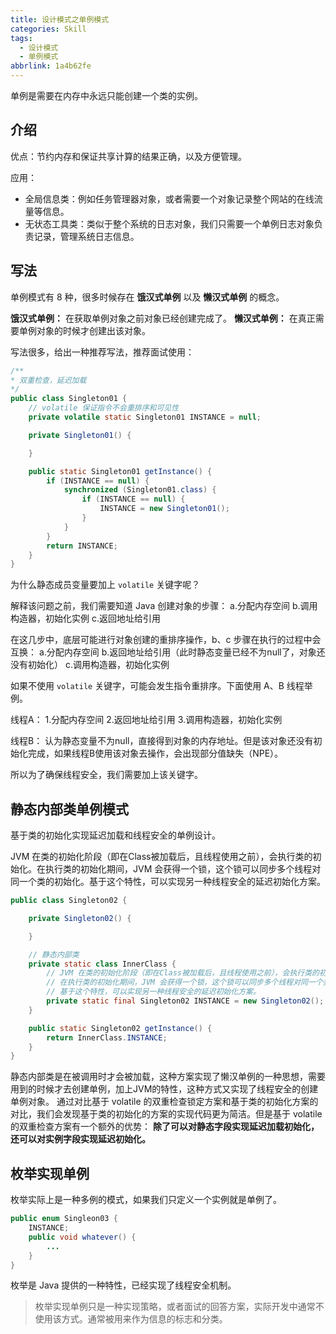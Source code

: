 ```yaml
---
title: 设计模式之单例模式
categories: Skill
tags:
  - 设计模式
  - 单例模式
abbrlink: 1a4b62fe
---
```


单例是需要在内存中永远只能创建一个类的实例。

<!-- more -->

## 介绍

优点：节约内存和保证共享计算的结果正确，以及方便管理。

应用：
- 全局信息类：例如任务管理器对象，或者需要一个对象记录整个网站的在线流量等信息。
- 无状态工具类：类似于整个系统的日志对象，我们只需要一个单例日志对象负责记录，管理系统日志信息。

## 写法

单例模式有 8 种，很多时候存在 **饿汉式单例** 以及 **懒汉式单例** 的概念。

**饿汉式单例：** 在获取单例对象之前对象已经创建完成了。
**懒汉式单例：** 在真正需要单例对象的时候才创建出该对象。

写法很多，给出一种推荐写法，推荐面试使用：

```java
/**
* 双重检查，延迟加载
*/
public class Singleton01 {
    // volatile 保证指令不会重排序和可见性
    private volatile static Singleton01 INSTANCE = null;

    private Singleton01() {

    }

    public static Singleton01 getInstance() {
        if (INSTANCE == null) {
            synchronized (Singleton01.class) {
                if (INSTANCE == null) {
                    INSTANCE = new Singleton01();
                }
            }
        }
        return INSTANCE;
    }
}
```

为什么静态成员变量要加上 `volatile` 关键字呢？

解释该问题之前，我们需要知道 Java 创建对象的步骤：
a.分配内存空间
b.调用构造器，初始化实例
c.返回地址给引用

在这几步中，底层可能进行对象创建的重排序操作，b、c 步骤在执行的过程中会互换：
a.分配内存空间
b.返回地址给引用（此时静态变量已经不为null了，对象还没有初始化）
c.调用构造器，初始化实例

如果不使用 `volatile` 关键字，可能会发生指令重排序。下面使用 A、B 线程举例。

线程A：
1.分配内存空间
2.返回地址给引用
3.调用构造器，初始化实例

线程B：
认为静态变量不为null，直接得到对象的内存地址。但是该对象还没有初始化完成，如果线程B使用该对象去操作，会出现部分值缺失（NPE）。

所以为了确保线程安全，我们需要加上该关键字。

## 静态内部类单例模式

基于类的初始化实现延迟加载和线程安全的单例设计。

JVM 在类的初始化阶段（即在Class被加载后，且线程使用之前），会执行类的初始化。在执行类的初始化期间，JVM 会获得一个锁，这个锁可以同步多个线程对同一个类的初始化。基于这个特性，可以实现另一种线程安全的延迟初始化方案。

```java
public class Singleton02 {

    private Singleton02() {

    }

    // 静态内部类
    private static class InnerClass {
        // JVM 在类的初始化阶段（即在Class被加载后，且线程使用之前），会执行类的初始化。
        // 在执行类的初始化期间，JVM 会获得一个锁，这个锁可以同步多个线程对同一个类的初始化。
        // 基于这个特性，可以实现另一种线程安全的延迟初始化方案。
        private static final Singleton02 INSTANCE = new Singleton02();
    }

    public static Singleton02 getInstance() {
        return InnerClass.INSTANCE;
    }
}
```

静态内部类是在被调用时才会被加载，这种方案实现了懒汉单例的一种思想，需要用到的时候才去创建单例，加上JVM的特性，这种方式又实现了线程安全的创建单例对象。
通过对比基于 volatile 的双重检查锁定方案和基于类的初始化方案的对比，我们会发现基于类的初始化的方案的实现代码更为简洁。但是基于 volatile 的双重检查方案有一个额外的优势： **除了可以对静态字段实现延迟加载初始化，还可以对实例字段实现延迟初始化。**

## 枚举实现单例

枚举实际上是一种多例的模式，如果我们只定义一个实例就是单例了。

```java
public enum Singleon03 {
    INSTANCE;
    public void whatever() {
        ...
    }
}
```

枚举是 Java 提供的一种特性，已经实现了线程安全机制。

> 枚举实现单例只是一种实现策略，或者面试的回答方案，实际开发中通常不使用该方式。通常被用来作为信息的标志和分类。